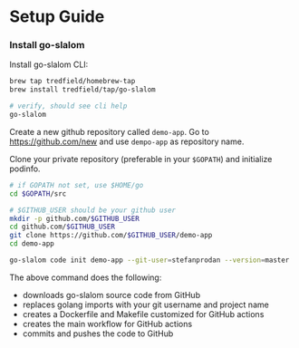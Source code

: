 # Setup Guide 


### Install go-slalom 
Install go-slalom CLI:

```bash
brew tap tredfield/homebrew-tap
brew install tredfield/tap/go-slalom

# verify, should see cli help 
go-slalom
```

Create a new github repository called `demo-app`. Go to https://github.com/new and use `dempo-app` as repository name.

Clone your private repository (preferable in your `$GOPATH`) and initialize podinfo.

```bash
# if GOPATH not set, use $HOME/go
cd $GOPATH/src

# $GITHUB_USER should be your github user
mkdir -p github.com/$GITHUB_USER
cd github.com/$GITHUB_USER
git clone https://github.com/$GITHUB_USER/demo-app
cd demo-app

go-slalom code init demo-app --git-user=stefanprodan --version=master
```

The above command does the following:
* downloads go-slalom source code from GitHub 
* replaces golang imports with your git username and project name
* creates a Dockerfile and Makefile customized for GitHub actions
* creates the main workflow for GitHub actions
* commits and pushes the code to GitHub
